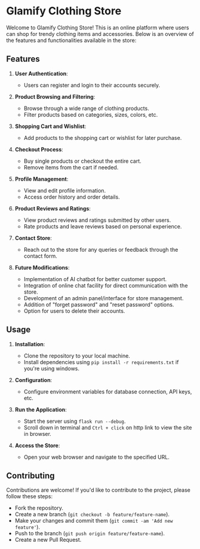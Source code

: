 # Glamify Clothing Store

Welcome to Glamify Clothing Store! This is an online platform where users can shop for trendy clothing items and accessories. Below is an overview of the features and functionalities available in the store:

## Features

1. **User Authentication**:
   - Users can register and login to their accounts securely.

2. **Product Browsing and Filtering**:
   - Browse through a wide range of clothing products.
   - Filter products based on categories, sizes, colors, etc.

3. **Shopping Cart and Wishlist**:
   - Add products to the shopping cart or wishlist for later purchase.

4. **Checkout Process**:
   - Buy single products or checkout the entire cart.
   - Remove items from the cart if needed.

5. **Profile Management**:
   - View and edit profile information.
   - Access order history and order details.

6. **Product Reviews and Ratings**:
   - View product reviews and ratings submitted by other users.
   - Rate products and leave reviews based on personal experience.

7. **Contact Store**:
   - Reach out to the store for any queries or feedback through the contact form.

8. **Future Modifications**:
   - Implementation of AI chatbot for better customer support.
   - Integration of online chat facility for direct communication with the store.
   - Development of an admin panel/interface for store management.
   - Addition of "forget password" and "reset password" options.
   - Option for users to delete their accounts.

## Usage

1. **Installation**:
   - Clone the repository to your local machine.
   - Install dependencies using `pip install -r requirements.txt` if you're using windows.

2. **Configuration**:
   - Configure environment variables for database connection, API keys, etc.

3. **Run the Application**:
   - Start the server using `flask run --debug`.
   - Scroll down in terminal and `Ctrl + click` on http link to view the site in browser.

4. **Access the Store**:
   - Open your web browser and navigate to the specified URL.

## Contributing

Contributions are welcome! If you'd like to contribute to the project, please follow these steps:
- Fork the repository.
- Create a new branch (`git checkout -b feature/feature-name`).
- Make your changes and commit them (`git commit -am 'Add new feature'`).
- Push to the branch (`git push origin feature/feature-name`).
- Create a new Pull Request.

